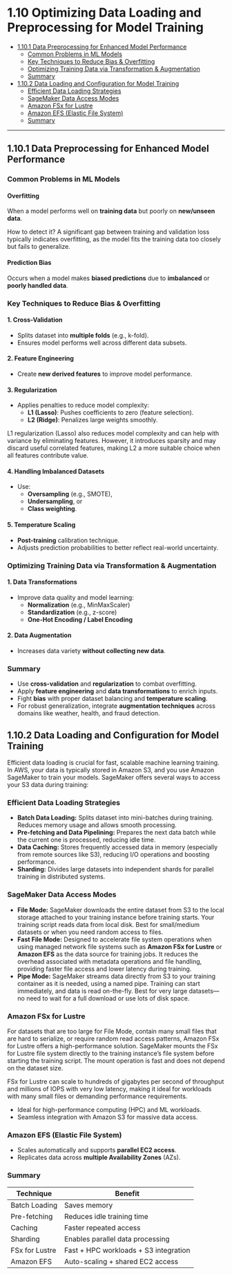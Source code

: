 
# 1.10 Optimizing Data Loading and Preprocessing for Model Training

- [1.10.1 Data Preprocessing for Enhanced Model Performance](#1101-data-preprocessing-for-enhanced-model-performance)
  - [Common Problems in ML Models](#common-problems-in-ml-models)
  - [Key Techniques to Reduce Bias & Overfitting](#key-techniques-to-reduce-bias--overfitting)
  - [Optimizing Training Data via Transformation & Augmentation](#optimizing-training-data-via-transformation--augmentation)
  - [Summary](#summary)
- [1.10.2 Data Loading and Configuration for Model Training](#1102-data-loading-and-configuration-for-model-training)
  - [Efficient Data Loading Strategies](#efficient-data-loading-strategies)
  - [SageMaker Data Access Modes](#sagemaker-data-access-modes)
  - [Amazon FSx for Lustre](#amazon-fsx-for-lustre)
  - [Amazon EFS (Elastic File System)](#amazon-efs-elastic-file-system)
  - [Summary](#summary)

---

## 1.10.1 Data Preprocessing for Enhanced Model Performance

### Common Problems in ML Models

#### Overfitting
When a model performs well on **training data** but poorly on **new/unseen data**.

How to detect it? A significant gap between training and validation loss typically indicates overfitting, as the model fits the training data too closely but fails to generalize.

#### Prediction Bias
Occurs when a model makes **biased predictions** due to **imbalanced** or **poorly handled data**.

### Key Techniques to Reduce Bias & Overfitting

#### 1. **Cross-Validation**
- Splits dataset into **multiple folds** (e.g., k-fold).
- Ensures model performs well across different data subsets.

#### 2. **Feature Engineering**
- Create **new derived features** to improve model performance.

#### 3. **Regularization**
- Applies penalties to reduce model complexity:
  - **L1 (Lasso)**: Pushes coefficients to zero (feature selection).
  - **L2 (Ridge)**: Penalizes large weights smoothly.

L1 regularization (Lasso) also reduces model complexity and can help with variance by eliminating features. However, it introduces sparsity and may discard useful correlated features, making L2 a more suitable choice when all features contribute value.

#### 4. **Handling Imbalanced Datasets**
- Use:
  - **Oversampling** (e.g., SMOTE),
  - **Undersampling**, or
  - **Class weighting**.

#### 5. **Temperature Scaling**
- **Post-training** calibration technique.
- Adjusts prediction probabilities to better reflect real-world uncertainty.

### Optimizing Training Data via Transformation & Augmentation

#### 1.  Data Transformations
- Improve data quality and model learning:
  - **Normalization** (e.g., MinMaxScaler)
  - **Standardization** (e.g., z-score)
  - **One-Hot Encoding / Label Encoding**

#### 2. Data Augmentation
- Increases data variety **without collecting new data**.

### Summary

- Use **cross-validation** and **regularization** to combat overfitting.
- Apply **feature engineering** and **data transformations** to enrich inputs.
- Fight **bias** with proper dataset balancing and **temperature scaling**.
- For robust generalization, integrate **augmentation techniques** across domains like weather, health, and fraud detection.


## 1.10.2 Data Loading and Configuration for Model Training

Efficient data loading is crucial for fast, scalable machine learning training. In AWS, your data is typically stored in Amazon S3, and you use Amazon SageMaker to train your models. SageMaker offers several ways to access your S3 data during training:

### Efficient Data Loading Strategies

- **Batch Data Loading:** Splits dataset into mini-batches during training. Reduces memory usage and allows smooth processing.
- **Pre-fetching and Data Pipelining:** Prepares the next data batch while the current one is processed, reducing idle time.
- **Data Caching:** Stores frequently accessed data in memory (especially from remote sources like S3), reducing I/O operations and boosting performance.
- **Sharding:** Divides large datasets into independent shards for parallel training in distributed systems.

### SageMaker Data Access Modes

- **File Mode:** SageMaker downloads the entire dataset from S3 to the local storage attached to your training instance before training starts. Your training script reads data from local disk. Best for small/medium datasets or when you need random access to files.
- **Fast File Mode:** Designed to accelerate file system operations when using managed network file systems such as **Amazon FSx for Lustre** or **Amazon EFS** as the data source for training jobs. It reduces the overhead associated with metadata operations and file handling, providing faster file access and lower latency during training.
- **Pipe Mode:** SageMaker streams data directly from S3 to your training container as it is needed, using a named pipe. Training can start immediately, and data is read on-the-fly. Best for very large datasets—no need to wait for a full download or use lots of disk space.

### Amazon FSx for Lustre

For datasets that are too large for File Mode, contain many small files that are hard to serialize, or require random read access patterns, Amazon FSx for Lustre offers a high-performance solution. SageMaker mounts the FSx for Lustre file system directly to the training instance’s file system before starting the training script. The mount operation is fast and does not depend on the dataset size.

FSx for Lustre can scale to hundreds of gigabytes per second of throughput and millions of IOPS with very low latency, making it ideal for workloads with many small files or demanding performance requirements.
- Ideal for high-performance computing (HPC) and ML workloads.
- Seamless integration with Amazon S3 for massive data access.

### Amazon EFS (Elastic File System)
- Scales automatically and supports **parallel EC2 access**.
- Replicates data across **multiple Availability Zones** (AZs).

### Summary

| Technique        | Benefit                              | 
|------------------|---------------------------------------|
| Batch Loading     | Saves memory                         |
| Pre-fetching      | Reduces idle training time           |
| Caching           | Faster repeated access               |
| Sharding          | Enables parallel data processing     |
| FSx for Lustre    | Fast + HPC workloads + S3 integration|
| Amazon EFS        | Auto-scaling + shared EC2 access     |

